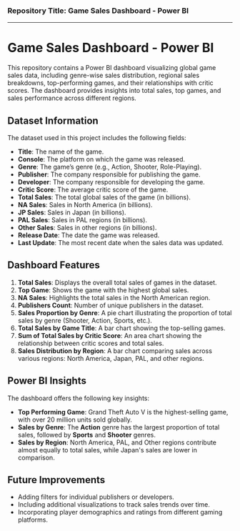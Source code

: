 ### Repository Title: **Game Sales Dashboard - Power BI**

---

# Game Sales Dashboard - Power BI

This repository contains a Power BI dashboard visualizing global game sales data, including genre-wise sales distribution, regional sales breakdowns, top-performing games, and their relationships with critic scores. The dashboard provides insights into total sales, top games, and sales performance across different regions.

## Dataset Information

The dataset used in this project includes the following fields:
- **Title**: The name of the game.
- **Console**: The platform on which the game was released.
- **Genre**: The game’s genre (e.g., Action, Shooter, Role-Playing).
- **Publisher**: The company responsible for publishing the game.
- **Developer**: The company responsible for developing the game.
- **Critic Score**: The average critic score of the game.
- **Total Sales**: The total global sales of the game (in billions).
- **NA Sales**: Sales in North America (in billions).
- **JP Sales**: Sales in Japan (in billions).
- **PAL Sales**: Sales in PAL regions (in billions).
- **Other Sales**: Sales in other regions (in billions).
- **Release Date**: The date the game was released.
- **Last Update**: The most recent date when the sales data was updated.

## Dashboard Features

1. **Total Sales**: Displays the overall total sales of games in the dataset.
2. **Top Game**: Shows the game with the highest global sales.
3. **NA Sales**: Highlights the total sales in the North American region.
4. **Publishers Count**: Number of unique publishers in the dataset.
5. **Sales Proportion by Genre**: A pie chart illustrating the proportion of total sales by genre (Shooter, Action, Sports, etc.).
6. **Total Sales by Game Title**: A bar chart showing the top-selling games.
7. **Sum of Total Sales by Critic Score**: An area chart showing the relationship between critic scores and total sales.
8. **Sales Distribution by Region**: A bar chart comparing sales across various regions: North America, Japan, PAL, and other regions.

## Power BI Insights

The dashboard offers the following key insights:
- **Top Performing Game**: Grand Theft Auto V is the highest-selling game, with over 20 million units sold globally.
- **Sales by Genre**: The **Action** genre has the largest proportion of total sales, followed by **Sports** and **Shooter** genres.
- **Sales by Region**: North America, PAL, and Other regions contribute almost equally to total sales, while Japan's sales are lower in comparison.

## Future Improvements

- Adding filters for individual publishers or developers.
- Including additional visualizations to track sales trends over time.
- Incorporating player demographics and ratings from different gaming platforms.
